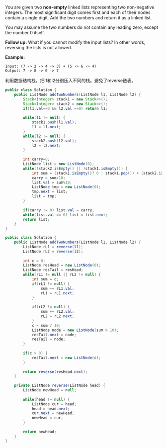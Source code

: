 You are given two **non-empty** linked lists representing two non-negative integers. The most significant digit comes first and each of their nodes contain a single digit. Add the two numbers and return it as a linked list.

You may assume the two numbers do not contain any leading zero, except the number 0 itself.

**Follow up:**
What if you cannot modify the input lists? In other words, reversing the lists is not allowed.

**Example:**

```
Input: (7 -> 2 -> 4 -> 3) + (5 -> 6 -> 4)
Output: 7 -> 8 -> 0 -> 7
```



利用数据结构栈，把l1和l2分别压入不同的栈。避免了reverse链表。

```java
public class Solution {
    public ListNode addTwoNumbers(ListNode l1, ListNode l2) {
        Stack<Integer> stack1 = new Stack<>();
        Stack<Integer> stack2 = new Stack<>();
        if(l1.val==0 && l2.val ==0) return l1;
        
        while(l1 != null) {
            stack1.push(l1.val);
            l1 = l1.next;
        }
        while(l2 != null) {
            stack2.push(l2.val);
            l2 = l2.next;
        }
        
        int carry=0;
        ListNode list = new ListNode(0);
        while(!stack2.isEmpty() || !stack1.isEmpty()) {
            int sum = (stack1.isEmpty()? 0 : stack1.pop()) + (stack2.isEmpty()? 0 : stack2.pop()) + carry;
            carry = sum/10;
            list.val = sum%10;
            ListNode tmp = new ListNode(0);
            tmp.next = list;
            list = tmp;
        }
        
        if(carry != 0) list.val = carry;
        while(list.val == 0) list = list.next;
        return list;
    }
}
```



```java
public class Solution {
    public ListNode addTwoNumbers(ListNode l1, ListNode l2) {
        ListNode rL1 = reverse(l1);
        ListNode rL2 = reverse(l2);
        
        int c = 0;
        ListNode resHead = new ListNode(0);
        ListNode resTail = resHead;
        while(rL1 != null || rL2 != null) {
            int sum = c;
            if(rL1 != null) {
                sum += rL1.val;
                rL1 = rL1.next;
            }
            
            if(rL2 != null) {
                sum += rL2.val;
                rL2 = rL2.next;
            }
            c = sum / 10;
            ListNode node = new ListNode(sum % 10);
            resTail.next = node;
            resTail = node;
        }
        
        if(c > 0) {
            resTail.next = new ListNode(c);
        }
        
        return reverse(resHead.next);
    }
    
    private ListNode reverse(ListNode head) {
        ListNode newHead = null;
        
        while(head != null) {
            ListNode cur = head;
            head = head.next;
            cur.next = newHead;
            newHead = cur;
        }
        
        return newHead;
    }
}
```

